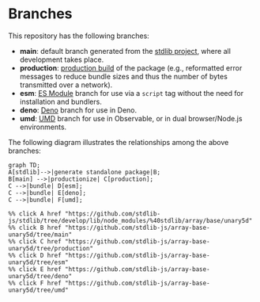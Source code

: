 <!--

@license Apache-2.0

Copyright (c) 2022 The Stdlib Authors.

Licensed under the Apache License, Version 2.0 (the "License");
you may not use this file except in compliance with the License.
You may obtain a copy of the License at

    http://www.apache.org/licenses/LICENSE-2.0

Unless required by applicable law or agreed to in writing, software
distributed under the License is distributed on an "AS IS" BASIS,
WITHOUT WARRANTIES OR CONDITIONS OF ANY KIND, either express or implied.
See the License for the specific language governing permissions and
limitations under the License.

-->

# Branches

This repository has the following branches:

-   **main**: default branch generated from the [stdlib project][stdlib-url], where all development takes place.
-   **production**: [production build][production-url] of the package (e.g., reformatted error messages to reduce bundle sizes and thus the number of bytes transmitted over a network).
-   **esm**: [ES Module][esm-url] branch for use via a `script` tag without the need for installation and bundlers.
-   **deno**: [Deno][deno-url] branch for use in Deno.
-   **umd**: [UMD][umd-url] branch for use in Observable, or in dual browser/Node.js environments.

The following diagram illustrates the relationships among the above branches:

```mermaid
graph TD;
A[stdlib]-->|generate standalone package|B;
B[main] -->|productionize| C[production];
C -->|bundle| D[esm];
C -->|bundle| E[deno];
C -->|bundle| F[umd];

%% click A href "https://github.com/stdlib-js/stdlib/tree/develop/lib/node_modules/%40stdlib/array/base/unary5d"
%% click B href "https://github.com/stdlib-js/array-base-unary5d/tree/main"
%% click C href "https://github.com/stdlib-js/array-base-unary5d/tree/production"
%% click D href "https://github.com/stdlib-js/array-base-unary5d/tree/esm"
%% click E href "https://github.com/stdlib-js/array-base-unary5d/tree/deno"
%% click F href "https://github.com/stdlib-js/array-base-unary5d/tree/umd"
```

[stdlib-url]: https://github.com/stdlib-js/stdlib/tree/develop/lib/node_modules/%40stdlib/array/base/unary5d
[production-url]: https://github.com/stdlib-js/array-base-unary5d/tree/production
[deno-url]: https://github.com/stdlib-js/array-base-unary5d/tree/deno
[umd-url]: https://github.com/stdlib-js/array-base-unary5d/tree/umd
[esm-url]: https://github.com/stdlib-js/array-base-unary5d/tree/esm